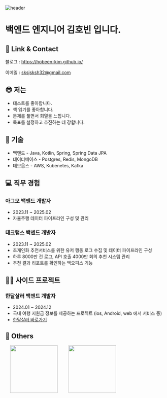 ![header](https://capsule-render.vercel.app/api?type=soft&color=0:a82da8,100:86BFDE&text=hobeen's%20github!&fontColor=ffffff)

# 백엔드 엔지니어 김호빈 입니다.

## 🚀 Link & Contact

블로그 : https://hobeen-kim.github.io/

이메일 : sksjsksh32@gmail.com

## 😎 저는

- 테스트를 좋아합니다.
- 책 읽기를 좋아합니다.
- 문제를 풀면서 희열을 느낍니다.
- 목표를 설정하고 추진하는 데 강합니다.

## 🔨 기술

- 백엔드 - Java, Kotlin, Spring, Spring Data JPA
- 데이터베이스 - Postgres, Redis, MongoDB
- 데브옵스 - AWS, Kubenetes, Kafka

## 💻 직무 경험

### 아그모 백엔드 개발자
- 2023.11 ~ 2025.02
- 자율주행 데이터 파이프라인 구성 및 관리

### 테크랩스 백엔드 개발자
- 2023.11 ~ 2025.02
- 초개인화 추천서비스를 위한 유저 행동 로그 수집 및 데이터 파이프라인 구성
- 하루 8000만 건 로그, API 호출 4000만 회의 추천 시스템 관리
- 추천 결과 리포트를 확인하는 백오피스 기능

## 🚴‍♂️ 사이드 프로젝트

### 한달살러 백엔드 개발자
- 2024.01 ~ 2024.12
- 국내 여행 지원금 정보를 제공하는 프로젝트 (ios, Android, web 에서 서비스 중)
- [한달살러 바로가기](https://www.monthler.kr/)

## 💎 Others

<img src="https://github-readme-stats.vercel.app/api?username=hobeen-kim&show_icons=true&theme=radical" height="150" style="margin: 0 15px;"> <img src="http://mazassumnida.wtf/api/v2/generate_badge?boj=sksjsksh32" height="150" style="margin: 0 15px;">
